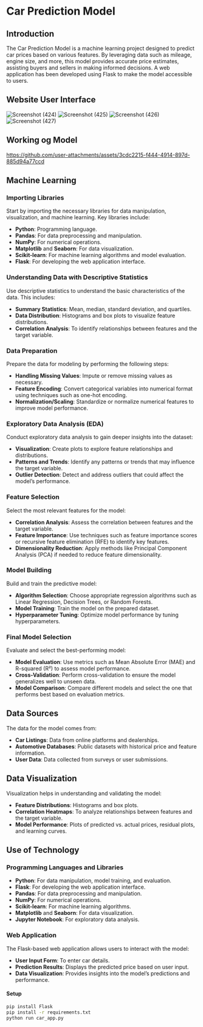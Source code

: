 # Car Prediction Model

## Introduction

The Car Prediction Model is a machine learning project designed to predict car prices based on various features. By leveraging data such as mileage, engine size, and more, this model provides accurate price estimates, assisting buyers and sellers in making informed decisions. A web application has been developed using Flask to make the model accessible to users.

## Website User Interface
![Screenshot (424)](https://github.com/user-attachments/assets/fb41bab1-1127-4b9a-809d-2817b3688094)
![Screenshot (425)](https://github.com/user-attachments/assets/eefa978a-eac3-4d18-a879-c1fd4b550b5b)
![Screenshot (426)](https://github.com/user-attachments/assets/381ed1a7-d623-4198-88bc-97e7926ceeef)
![Screenshot (427)](https://github.com/user-attachments/assets/2e85f86a-8624-4964-8240-21cae1431964)

## Working og Model
https://github.com/user-attachments/assets/3cdc2215-f444-4914-897d-885d94a77ccd


## Machine Learning

### **Importing Libraries**

Start by importing the necessary libraries for data manipulation, visualization, and machine learning. Key libraries include:
- **Python**: Programming language.
- **Pandas**: For data preprocessing and manipulation.
- **NumPy**: For numerical operations.
- **Matplotlib** and **Seaborn**: For data visualization.
- **Scikit-learn**: For machine learning algorithms and model evaluation.
- **Flask**: For developing the web application interface.

### **Understanding Data with Descriptive Statistics**

Use descriptive statistics to understand the basic characteristics of the data. This includes:
- **Summary Statistics**: Mean, median, standard deviation, and quartiles.
- **Data Distribution**: Histograms and box plots to visualize feature distributions.
- **Correlation Analysis**: To identify relationships between features and the target variable.

### **Data Preparation**

Prepare the data for modeling by performing the following steps:
- **Handling Missing Values**: Impute or remove missing values as necessary.
- **Feature Encoding**: Convert categorical variables into numerical format using techniques such as one-hot encoding.
- **Normalization/Scaling**: Standardize or normalize numerical features to improve model performance.

### **Exploratory Data Analysis (EDA)**

Conduct exploratory data analysis to gain deeper insights into the dataset:
- **Visualization**: Create plots to explore feature relationships and distributions.
- **Patterns and Trends**: Identify any patterns or trends that may influence the target variable.
- **Outlier Detection**: Detect and address outliers that could affect the model’s performance.

### **Feature Selection**

Select the most relevant features for the model:
- **Correlation Analysis**: Assess the correlation between features and the target variable.
- **Feature Importance**: Use techniques such as feature importance scores or recursive feature elimination (RFE) to identify key features.
- **Dimensionality Reduction**: Apply methods like Principal Component Analysis (PCA) if needed to reduce feature dimensionality.

### **Model Building**

Build and train the predictive model:
- **Algorithm Selection**: Choose appropriate regression algorithms such as Linear Regression, Decision Trees, or Random Forests.
- **Model Training**: Train the model on the prepared dataset.
- **Hyperparameter Tuning**: Optimize model performance by tuning hyperparameters.

### **Final Model Selection**

Evaluate and select the best-performing model:
- **Model Evaluation**: Use metrics such as Mean Absolute Error (MAE) and R-squared (R²) to assess model performance.
- **Cross-Validation**: Perform cross-validation to ensure the model generalizes well to unseen data.
- **Model Comparison**: Compare different models and select the one that performs best based on evaluation metrics.

## Data Sources

The data for the model comes from:
- **Car Listings**: Data from online platforms and dealerships.
- **Automotive Databases**: Public datasets with historical price and feature information.
- **User Data**: Data collected from surveys or user submissions.

## Data Visualization

Visualization helps in understanding and validating the model:
- **Feature Distributions**: Histograms and box plots.
- **Correlation Heatmaps**: To analyze relationships between features and the target variable.
- **Model Performance**: Plots of predicted vs. actual prices, residual plots, and learning curves.

## Use of Technology

### Programming Languages and Libraries

- **Python**: For data manipulation, model training, and evaluation.
- **Flask**: For developing the web application interface.
- **Pandas**: For data preprocessing and manipulation.
- **NumPy**: For numerical operations.
- **Scikit-learn**: For machine learning algorithms.
- **Matplotlib** and **Seaborn**: For data visualization.
- **Jupyter Notebook**: For exploratory data analysis.

### Web Application

The Flask-based web application allows users to interact with the model:
- **User Input Form**: To enter car details.
- **Prediction Results**: Displays the predicted price based on user input.
- **Data Visualization**: Provides insights into the model’s predictions and performance.

#### Setup

 ```bash
 pip install Flask
 pip install -r requirements.txt
 python run car_app.py
 ```
